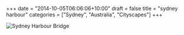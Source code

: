 +++
date = "2014-10-05T06:06:06+10:00"
draft = false
title = "sydney harbour"
categories = ["Sydney", "Australia", "Cityscapes"]
+++

<img sizes="(max-width: 30em) 100%, (max-width: 50em) 50%,
            calc(33% - 100px)"
     srcset="/thumb/sydney-harbour.jpg 3200w,
             /thumb/sydney-harbour-large.jpg 2560w,
             /thumb/sydney-harbour-medium.jpg 2048w,
             /thumb/sydney-harbour-small.jpg 1024w,
             /thumb/sydney-harbour-xsmall.jpg 640w"
     src="/thumb/sydney-harbour-small.jpg"
     class="caption__media"
     alt="Sydney Harbour Bridge"/>

